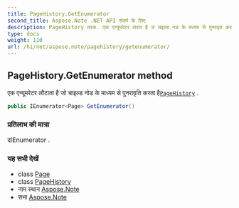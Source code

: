 ```yaml
---
title: PageHistory.GetEnumerator
second_title: Aspose.Note .NET API संदर्भ के लिए
description: PageHistory तरक. एक एन्यूमरेटर लटत है ज चइल्ड नड के मध्यम से पुनरवृत करत हैPageHistory .
type: docs
weight: 110
url: /hi/net/aspose.note/pagehistory/getenumerator/
---
```

## PageHistory.GetEnumerator method

एक एन्यूमरेटर लौटाता है जो चाइल्ड नोड के माध्यम से पुनरावृति करता है[`PageHistory`](../) .

```csharp
public IEnumerator<Page> GetEnumerator()
```

### प्रतिलाभ की मात्रा

दIEnumerator .

### यह सभी देखें

* class [Page](../../page/)
* class [PageHistory](../)
* नाम स्थान [Aspose.Note](../../pagehistory/)
* सभा [Aspose.Note](../../../)


